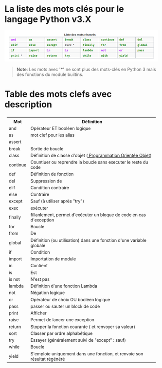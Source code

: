 # La liste des mots clés pour le langage Python v3.X

![Table des Mots Cles en Python](https://github.com/konan08-nic/pythoncamp/blob/main/assets/py-mots-cles.png)

> **Note**: Les mots avec **'*'** ne sont plus des mots-clés en Python 3 mais des fonctions du module builtins.

# Table des mots clefs avec description

<table style="margin:0.5em auto 0.5em auto; border-collapse:collapse; padding:0.5em;">
<tbody>
  <tr>
    <th>Mot</th>
    <th>Définition</th>
  </tr>
  <tr>
    <td>and</td>
    <td>Opérateur ET booléen logique</td>
  </tr>
  <tr>
    <td>as</td>
    <td>mot clef pour les alias</td>
  </tr>
  <tr>
    <td>assert</td>
    <td></td>
  </tr>
  <tr>
    <td>break</td>
    <td>Sortie de boucle</td>
  </tr>
  <tr>
    <td>class</td>
    <td>
      Définition de classe d'objet (<a href="https://fr.wikipedia.org/wiki/POO" class="extiw" title="w:POO" target="_blank"> Programmation Orientée Objet</a>)
    </td>
  </tr>
  <tr>
    <td>continue</td>
    <td>Countiuer ou reprendre la boucle sans executer le reste du code</td>
  </tr>
  <tr>
    <td>def</td>
    <td>Définition de fonction</td>
  </tr>
  <tr>
    <td>del</td>
    <td>Suppression de</td>
  </tr>
  <tr>
    <td>elif</td>
    <td>Condition contraire</td>
  </tr>
  <tr>
    <td>else</td>
    <td>Contraire</td>
  </tr>
  <tr>
    <td>except</td>
    <td>Sauf (à utiliser après "try")</td>
  </tr>
  <tr>
    <td>exec</td>
    <td>exécuter</td>
  </tr>
  <tr>
    <td>finally</td>
    <td>fillanlement, permet d'exécuter un bloque de code en cas d'exception</td>
  </tr>
<tr>
  <td>for</td>
  <td>Boucle</td>
  </tr>
  <tr>
    <td>from</td>
    <td>De</td>
  </tr>
  <tr>
    <td>global</td>
    <td>Définition (ou utilisation) dans une fonction d'une variable globale</td>
  </tr>
  <tr>
    <td>if</td>
    <td>Condition</td>
  </tr>
  <tr>
    <td>import</td>
    <td>Importation de module</td>
  </tr>
  <tr>
    <td>in</td>
    <td>Contient</td>
  </tr>
  <tr>
    <td>is</td>
    <td>Est</td>
  </tr>
  <tr>
    <td>is not</td>
    <td>N'est pas</td>
  </tr>
  <tr>
    <td>lambda</td>
    <td>Définition d'une fonction Lambda</td>
  </tr>
  <tr>
    <td>not</td>
    <td>Négation logique</td>
  </tr>
  <tr>
    <td>or</td>
    <td>Opérateur de choix OU booléen logique</td>
  </tr>
  <tr>
    <td>pass</td>
    <td>passer ou sauter un block de code</td>
  </tr>
  <tr>
    <td>print</td>
    <td>Afficher</td>
  </tr>
  <tr>
    <td>raise</td>
    <td>Permet de lancer une exception</td>
  </tr>
  <tr>
    <td>return</td>
    <td>Stopper la fonction courante ( et renvoyer sa valeur)</td>
  </tr>
  <tr>
    <td>sort</td>
    <td>Classer par ordre alphabétique</td>
  </tr>
  <tr>
    <td>try</td>
    <td>Essayer (généralement suivi de "except"&nbsp;: sauf)</td>
  </tr>
  <tr>
    <td>while</td>
    <td>Boucle</td>
  </tr>
  <tr>
    <td>yield</td>
    <td>S'emploie uniquement dans une fonction, et renvoie son résultat régénéré</td>
  </tr>
  </tbody>
</table>
